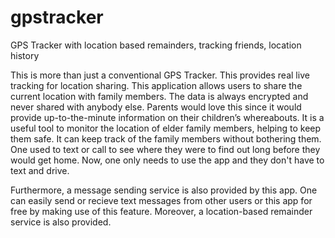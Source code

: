 gpstracker
==========

GPS Tracker with location based remainders, tracking friends, location history

This is more than just a conventional GPS Tracker. This provides real live tracking for location sharing. This application allows users to share the current location with family members. The data is always encrypted and never shared with anybody else. Parents would love this since it would provide up-to-the-minute information on their children’s whereabouts. It is a useful tool to monitor the location of elder family members, helping to keep them safe. It can keep track of the family members without bothering them. One used to text or call to see where they were to find out long before they would get home. Now, one only needs to use the app and they don't have to text and drive.

Furthermore, a message sending service is also provided by this app. One can easily send or recieve text messages from other users or this app for free by making use of this feature. Moreover, a location-based remainder service is also provided.

